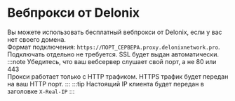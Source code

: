 # Вебпрокси от Delonix
Вы можете использовать бесплатный вебпрокси от Delonix, если у вас нет своего домена.  
Формат подключения: `https://ПОРТ_СЕРВЕРА.proxy.delonixnetwork.pro`. Подключать отдельно не требуется. SSL будет выдан автоматически.  
:::note
Убедитесь, что ваш вебсервер слушает свой порт, а не 80 или 443  
Прокси работает только с HTTP трафиком. HTTPS трафик будет передан на ваш HTTP порт.
:::
:::tip
Настоящий IP клиента будет передан в заголовке `X-Real-IP`
:::

